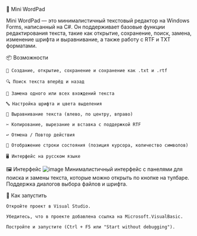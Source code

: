 📝 Mini WordPad

Mini WordPad — это минималистичный текстовый редактор на Windows Forms, написанный на C#. Он поддерживает базовые функции редактирования текста, такие как открытие, сохранение, поиск, замена, изменение шрифта и выравнивание, а также работу с RTF и TXT форматами.

📦 Возможности

    📄 Создание, открытие, сохранение и сохранение как .txt и .rtf

    🔍 Поиск текста вперёд и назад

    🔁 Замена одного или всех вхождений текста

    🔤 Настройка шрифта и цвета выделения

    📐 Выравнивание текста (влево, по центру, вправо)

    ✂️ Копирование, вырезание и вставка с поддержкой RTF

    ↩️ Отмена / Повтор действия

    💬 Отображение строки состояния (позиция курсора, количество символов)

    🖥️ Интерфейс на русском языке

🖼️ Интерфейс
![image](https://github.com/user-attachments/assets/e3032576-4416-4561-8a4f-2ad439cbe193)
Минималистичный интерфейс с панелями для поиска и замены текста, которые можно открыть по кнопке на тулбаре. Поддержка диалогов выбора файлов и шрифта.

🚀 Как запустить

    Откройте проект в Visual Studio.

    Убедитесь, что в проекте добавлена ссылка на Microsoft.VisualBasic.

    Постройте и запустите (Ctrl + F5 или "Start without debugging").

